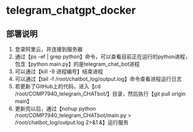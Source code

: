 # telegram_chatgpt_docker
## 部署说明
1. 登录阿里云，并连接到服务器
2. 通过【ps -ef | grep python】命令，可以查看目前正在运行的python进程，包含【python main.py】的是telegram_chat_bot进程
3. 可以通过【kill -9 进程编号】结束进程
4. 可以通过【tail -f /root/chatbot_log/output.log】命令查看进程运行日志
5. 若更新了GitHub上的代码，进入【cd /root/COMP7940_telegram_CHATbot/】目录，然后执行【git pull origin main】
6. 更新完以后，通过【nohup python /root/COMP7940_telegram_CHATbot/main.py > /root/chatbot_log/output.log 2>&1 &】运行服务